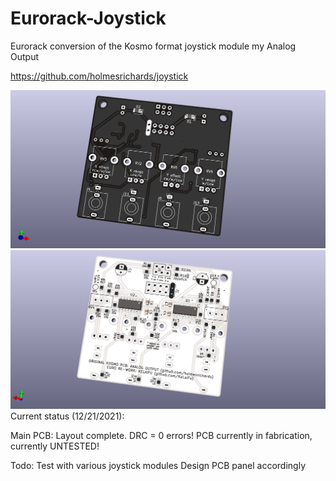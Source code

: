 # Eurorack-Joystick

Eurorack conversion of the Kosmo format joystick module my Analog Output

https://github.com/holmesrichards/joystick

![alt text](https://github.com/KeLaiFu/Eurorack-Joystick/blob/main/joystick_compact_front.png?raw=true)
![alt text](https://github.com/KeLaiFu/Eurorack-Joystick/blob/main/joystick_compact_back.png?raw=true)
Current status (12/21/2021):

Main PCB: Layout complete. DRC = 0 errors!
          PCB currently in fabrication, currently UNTESTED!
          
Todo: Test with various joystick modules
      Design PCB panel accordingly
